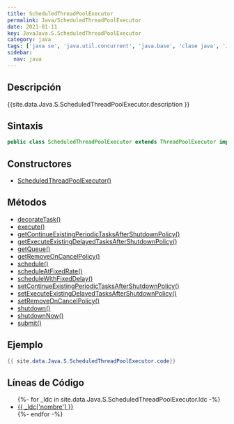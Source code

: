 ```yaml
---
title: ScheduledThreadPoolExecutor
permalink: Java/ScheduledThreadPoolExecutor
date: 2021-01-11
key: JavaJava.S.ScheduledThreadPoolExecutor
category: java
tags: ['java se', 'java.util.concurrent', 'java.base', 'clase java', 'Java 1.5']
sidebar: 
  nav: java
---
```


## Descripción
{{site.data.Java.S.ScheduledThreadPoolExecutor.description }}

## Sintaxis
~~~java
public class ScheduledThreadPoolExecutor extends ThreadPoolExecutor implements ScheduledExecutorService
~~~

## Constructores
* [ScheduledThreadPoolExecutor()](/Java/ScheduledThreadPoolExecutor/ScheduledThreadPoolExecutor/)

## Métodos
* [decorateTask()](/Java/ScheduledThreadPoolExecutor/decorateTask)
* [execute()](/Java/ScheduledThreadPoolExecutor/execute)
* [getContinueExistingPeriodicTasksAfterShutdownPolicy()](/Java/ScheduledThreadPoolExecutor/getContinueExistingPeriodicTasksAfterShutdownPolicy)
* [getExecuteExistingDelayedTasksAfterShutdownPolicy()](/Java/ScheduledThreadPoolExecutor/getExecuteExistingDelayedTasksAfterShutdownPolicy)
* [getQueue()](/Java/ScheduledThreadPoolExecutor/getQueue)
* [getRemoveOnCancelPolicy()](/Java/ScheduledThreadPoolExecutor/getRemoveOnCancelPolicy)
* [schedule()](/Java/ScheduledThreadPoolExecutor/schedule)
* [scheduleAtFixedRate()](/Java/ScheduledThreadPoolExecutor/scheduleAtFixedRate)
* [scheduleWithFixedDelay()](/Java/ScheduledThreadPoolExecutor/scheduleWithFixedDelay)
* [setContinueExistingPeriodicTasksAfterShutdownPolicy()](/Java/ScheduledThreadPoolExecutor/setContinueExistingPeriodicTasksAfterShutdownPolicy)
* [setExecuteExistingDelayedTasksAfterShutdownPolicy()](/Java/ScheduledThreadPoolExecutor/setExecuteExistingDelayedTasksAfterShutdownPolicy)
* [setRemoveOnCancelPolicy()](/Java/ScheduledThreadPoolExecutor/setRemoveOnCancelPolicy)
* [shutdown()](/Java/ScheduledThreadPoolExecutor/shutdown)
* [shutdownNow()](/Java/ScheduledThreadPoolExecutor/shutdownNow)
* [submit()](/Java/ScheduledThreadPoolExecutor/submit)

## Ejemplo
~~~java
{{ site.data.Java.S.ScheduledThreadPoolExecutor.code}}
~~~

## Líneas de Código
<ul>
{%- for _ldc in site.data.Java.S.ScheduledThreadPoolExecutor.ldc -%}
   <li>
       <a href="{{_ldc['url'] }}">{{ _ldc['nombre'] }}</a>
   </li>
{%- endfor -%}
</ul>
